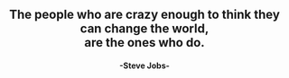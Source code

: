 <div align=center>

<h2> The people who are crazy enough to think they can change the world, 
<br>
are the ones who do. 
<br>
</h2>
<h4> -Steve Jobs- </h4>


<!--
**prk4224/prk4224** is a ✨ _special_ ✨ repository because its `README.md` (this file) appears on your GitHub profile.

Here are some ideas to get you started:

- 🔭 I’m currently working on ...
- 🌱 I’m currently learning ...
- 👯 I’m looking to collaborate on ...
- 🤔 I’m looking for help with ...
- 💬 Ask me about ...
- 📫 How to reach me: ...
- 😄 Pronouns: ...
- ⚡ Fun fact: ...
-->
